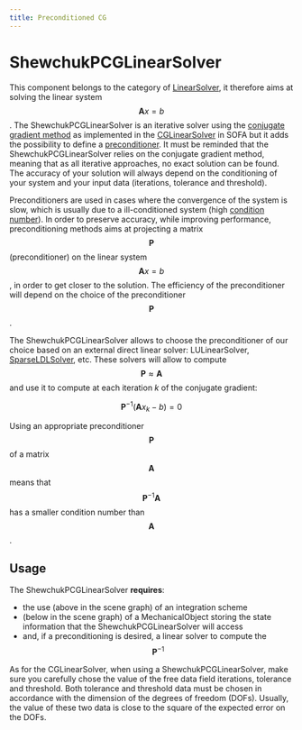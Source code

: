 ```yaml
---
title: Preconditioned CG
---
```


ShewchukPCGLinearSolver  
=======================

This component belongs to the category of [LinearSolver](../../../simulation-principles/system-resolution/linear-solver/), it therefore aims at solving the linear system $$\mathbf{A}x=b$$. The ShewchukPCGLinearSolver is an iterative solver using the [conjugate gradient method](https://en.wikipedia.org/wiki/Conjugate_gradient_method) as implemented in the [CGLinearSolver](./cglinearsolver/) in SOFA but it adds the possibility to define a [preconditioner](https://en.wikipedia.org/wiki/Preconditioner). It must be reminded that the ShewchukPCGLinearSolver relies on the conjugate gradient method, meaning that as all iterative approaches, no exact solution can be found. The accuracy of your solution will always depend on the conditioning of your system and your input data (iterations, tolerance and threshold).


Preconditioners are used in cases where the convergence of the system is slow, which is usually due to a ill-conditioned system (high [condition number](https://en.wikipedia.org/wiki/Condition_number)). In order to preserve accuracy, while improving performance, preconditioning methods aims at projecting a matrix $$\mathbf{P}$$ (preconditioner) on the linear system $$\mathbf{A}x=b$$, in order to get closer to the solution. The efficiency of the preconditioner will depend on the choice of the preconditioner $$\mathbf{P}$$.

The ShewchukPCGLinearSolver allows to choose the preconditioner of our choice based on an external direct linear solver: LULinearSolver, [SparseLDLSolver](../direct/sparseldlsolver/), etc. These solvers will allow to compute $$\mathbf{P} \approx \mathbf{A}$$ and use it to compute at each iteration _k_ of the conjugate gradient:

$$\mathbf{P}^{-1}(\mathbf{A}x_k-b)=0$$

Using an appropriate preconditioner $$\mathbf{P}$$ of a matrix $$\mathbf{A}$$ means that $$\mathbf{P}^{-1}\mathbf{A}$$ has a smaller condition number than $$\mathbf{A}$$.


Usage
-----

The ShewchukPCGLinearSolver **requires**:

- the use (above in the scene graph) of an integration scheme
- (below in the scene graph) of a MechanicalObject storing the state information that the ShewchukPCGLinearSolver will access
- and, if a preconditioning is desired, a linear solver to compute the $$\mathbf{P}^{-1}$$

As for the CGLinearSolver, when using a ShewchukPCGLinearSolver, make sure you carefully chose the value of the free data field iterations, tolerance and threshold. Both tolerance and threshold data must be chosen in accordance with the dimension of the degrees of freedom (DOFs). Usually, the value of these two data is close to the square of the expected error on the DOFs.
